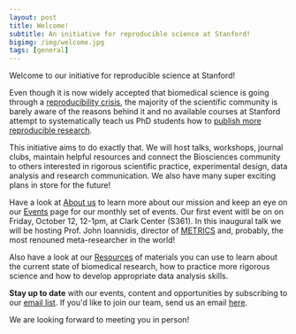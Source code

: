 ```yaml
---
layout: post
title: Welcome!
subtitle: An initiative for reproducible science at Stanford!
bigimg: /img/welcome.jpg
tags: [general]
---
```


Welcome to our initiative for reproducible science at Stanford!

Even though it is now widely accepted that biomedical science is going through a [reproducibility crisis](https://www.nature.com/news/1-500-scientists-lift-the-lid-on-reproducibility-1.19970), the majority of the scientific community is barely aware of the reasons behind it and no available courses at Stanford attempt to systematically teach us PhD students how to [publish more reproducible research](https://journals.plos.org/plosmedicine/article?id=10.1371/journal.pmed.1001747).

This initiative aims to do exactly that. We will host talks, workshops, journal clubs, maintain helpful resources and connect the Biosciences community to others interested in rigorous scientific practice, experimental design, data analysis and research communication. We also have many super exciting plans in store for the future!

Have a look at [About us](https://serghiou.github.io/aboutus/) to learn more about our mission and keep an eye on our [Events](https://serghiou.github.io/events/) page for our monthly set of events. Our first event witll be on on Friday, October 12, 12-1pm, at Clark Center (S361). In this inaugural talk we will be hosting Prof. John Ioannidis, director of [METRICS](https://metrics.stanford.edu/) and, probably, the most renouned meta-researcher in the world!

Also have a look at our [Resources](https://serghiou.github.io/resources/) of materials you can use to learn about the current state of biomedical research, how to practice more rigorous science and how to develop appropriate data analysis skills.

**Stay up to date** with our events, content and opportunities by subscribing to our [email list](https://mailman.stanford.edu/mailman/listinfo/reproducible-science). If you'd like to join our team, send us an email [here](mailto:sstelios@stanford.edu).

We are looking forward to meeting you in person!
